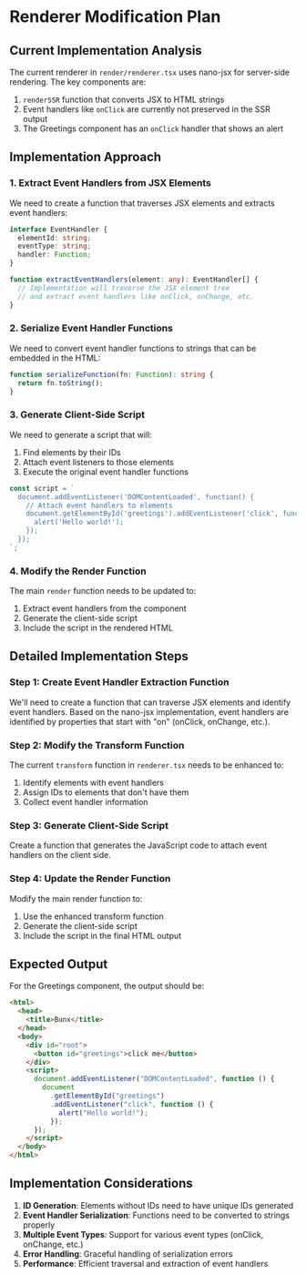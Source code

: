 # Renderer Modification Plan

## Current Implementation Analysis

The current renderer in `render/renderer.tsx` uses nano-jsx for server-side rendering. The key components are:

1. `renderSSR` function that converts JSX to HTML strings
2. Event handlers like `onClick` are currently not preserved in the SSR output
3. The Greetings component has an `onClick` handler that shows an alert

## Implementation Approach

### 1. Extract Event Handlers from JSX Elements

We need to create a function that traverses JSX elements and extracts event handlers:

```typescript
interface EventHandler {
  elementId: string;
  eventType: string;
  handler: Function;
}

function extractEventHandlers(element: any): EventHandler[] {
  // Implementation will traverse the JSX element tree
  // and extract event handlers like onClick, onChange, etc.
}
```

### 2. Serialize Event Handler Functions

We need to convert event handler functions to strings that can be embedded in the HTML:

```typescript
function serializeFunction(fn: Function): string {
  return fn.toString();
}
```

### 3. Generate Client-Side Script

We need to generate a script that will:

1. Find elements by their IDs
2. Attach event listeners to those elements
3. Execute the original event handler functions

```javascript
const script = `
  document.addEventListener('DOMContentLoaded', function() {
    // Attach event handlers to elements
    document.getElementById('greetings').addEventListener('click', function() {
      alert('Hello world!');
    });
  });
`;
```

### 4. Modify the Render Function

The main `render` function needs to be updated to:

1. Extract event handlers from the component
2. Generate the client-side script
3. Include the script in the rendered HTML

## Detailed Implementation Steps

### Step 1: Create Event Handler Extraction Function

We'll need to create a function that can traverse JSX elements and identify event handlers. Based on the nano-jsx implementation, event handlers are identified by properties that start with "on" (onClick, onChange, etc.).

### Step 2: Modify the Transform Function

The current `transform` function in `renderer.tsx` needs to be enhanced to:

1. Identify elements with event handlers
2. Assign IDs to elements that don't have them
3. Collect event handler information

### Step 3: Generate Client-Side Script

Create a function that generates the JavaScript code to attach event handlers on the client side.

### Step 4: Update the Render Function

Modify the main render function to:

1. Use the enhanced transform function
2. Generate the client-side script
3. Include the script in the final HTML output

## Expected Output

For the Greetings component, the output should be:

```html
<html>
  <head>
    <title>Bunx</title>
  </head>
  <body>
    <div id="root">
      <button id="greetings">click me</button>
    </div>
    <script>
      document.addEventListener("DOMContentLoaded", function () {
        document
          .getElementById("greetings")
          .addEventListener("click", function () {
            alert("Hello world!");
          });
      });
    </script>
  </body>
</html>
```

## Implementation Considerations

1. **ID Generation**: Elements without IDs need to have unique IDs generated
2. **Event Handler Serialization**: Functions need to be converted to strings properly
3. **Multiple Event Types**: Support for various event types (onClick, onChange, etc.)
4. **Error Handling**: Graceful handling of serialization errors
5. **Performance**: Efficient traversal and extraction of event handlers

